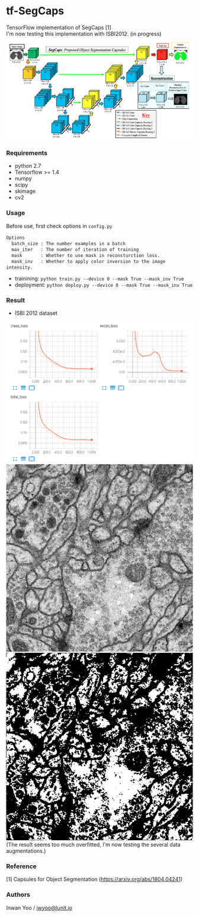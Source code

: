# tf-SegCaps
TensorFlow implementation of SegCaps [1] <br/>
I'm now testing this implementation with ISBI2012. (in progress) <br/>

![model_figure](assets/segcaps_model_figure.png)

### Requirements
- python 2.7
- Tensorflow >= 1.4
- numpy
- scipy
- skimage
- cv2

### Usage
Before use, first check options in ```config.py```
```
Options
  batch_size : The number examples in a batch
  max_iter   : The number of iteration of training
  mask       : Whether to use mask in reconsturction loss.
  mask_inv   : Whether to apply color inversion to the image intensity.
```

- trainining: ```python train.py --device 0 --mask True --mask_inv True```
- deployment: ```python deploy.py --device 0 --mask True --mask_inv True```

### Result
- ISBI 2012 dataset

![training_curve](assets/training_curve.png) <br/>
![example_test](assets/test_01.png)
![example_result](assets/result_01.png) <br/>
(The result seems too much overfitted, I'm now testing the several data augmentations.)

### Reference
[1] Capsules for Object Segmentation (https://arxiv.org/abs/1804.04241)

### Authors
Inwan Yoo / iwyoo@lunit.io
